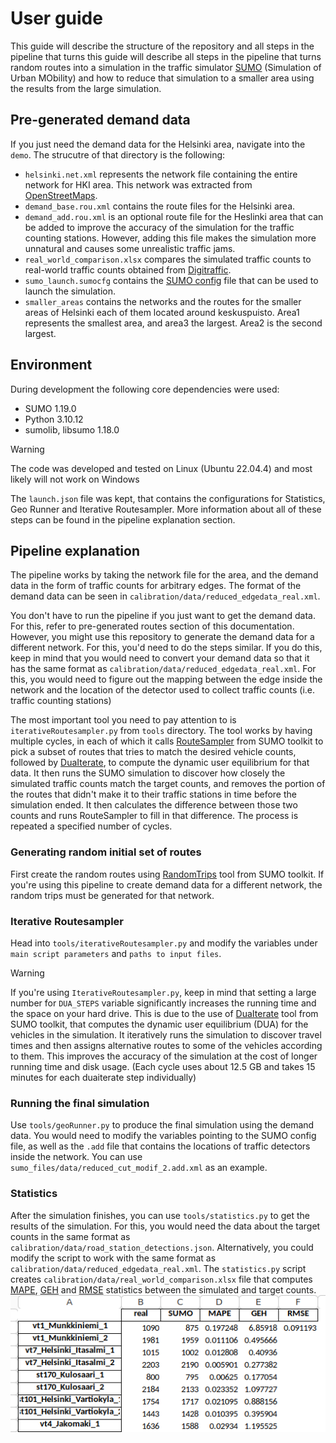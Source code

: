 # User guide
This guide will describe the structure of the repository and all steps in the pipeline that turns this guide will describe all steps in the pipeline that turns random routes into a simulation in the traffic simulator [SUMO](https://www.eclipse.org/sumo/) (Simulation of Urban MObility) and how to reduce that simulation to a smaller area using the results from the large simulation.

## Pre-generated demand data
If you just need the demand data for the Helsinki area, navigate into the `demo`. The strucutre of that directory is the following:
* `helsinki.net.xml` represents the network file containing the entire network for HKI area. This network was extracted from [OpenStreetMaps](https://www.openstreetmap.org/). 
* `demand_base.rou.xml` contains the route files for the Helsinki area.
* `demand_add.rou.xml` is an optional route file for the Heslinki area that can be added to improve the accuracy of the simulation for the traffic counting stations. However, adding this file makes the simulation more unnatural and causes some unrealistic traffic jams.
* `real_world_comparison.xlsx` compares the simulated traffic counts to real-world traffic counts obtained from [Digitraffic](https://www.digitraffic.fi/en/road-traffic/#current-data-from-tms-stations).
* `sumo_launch.sumocfg` contains the [SUMO config](https://sumo.dlr.de/docs/Other/File_Extensions.html) file that can be used to launch the simulation.
* `smaller_areas` contains the networks and the routes for the smaller areas of Helsinki each of them located around keskuspuisto. Area1 represents the smallest area, and area3 the largest. Area2 is the second largest.


## Environment

During development the following core dependencies were used:

* SUMO 1.19.0
* Python 3.10.12
* sumolib, libsumo 1.18.0

> [!WARNING]  
> The code was developed and tested on Linux (Ubuntu 22.04.4) and most likely will not work on Windows

The `launch.json` file was kept, that contains the configurations for Statistics, Geo Runner and Iterative Routesampler. More information about all of these steps can be found in the pipeline explanation section.

## Pipeline explanation

The pipeline works by taking the network file for the area, and the demand data in the form of traffic counts for arbitrary edges. The format of the demand data can be seen in `calibration/data/reduced_edgedata_real.xml`.

You don't have to run the pipeline if you just want to get the demand data. For this, refer to pre-generated routes section of this documentation. However, you might use this repository to generate the demand data for a different network. For this, you'd need to do the steps similar. If you do this, keep in mind that you would need to convert your demand data so that it has the same format as `calibration/data/reduced_edgedata_real.xml`. For this, you would need to figure out the mapping between the edge inside the network and the location of the detector used to collect traffic counts (i.e. traffic counting stations) 

The most important tool you need to pay attention to is `iterativeRoutesampler.py` from `tools` directory. The tool works by having multiple cycles, in each of which it calls [RouteSampler](https://sumo.dlr.de/docs/Tools/Turns.html) from SUMO toolkit to pick a subset of routes that tries to match the desired vehicle counts, followed by [DuaIterate](https://sumo.dlr.de/docs/Tools/Trip.html), to compute the dynamic user equilibrium for that data. It then runs the SUMO simulation to discover how closely the simulated traffic counts match the target counts, and removes the portion of the routes that didn't make it to their traffic stations in time before the simulation ended. It then calculates the difference between those two counts and runs RouteSampler to fill in that difference. The process is repeated a specified number of cycles.

### Generating random initial set of routes
First create the random routes using [RandomTrips](https://sumo.dlr.de/docs/Tools/Trip.html) tool from SUMO toolkit. If you're using this pipeline to create demand data for a different network, the random trips must be generated for that network.

### Iterative Routesampler
Head into `tools/iterativeRoutesampler.py` and modify the variables under `main script parameters` and `paths to input files`. 

> [!WARNING]  
> If you're using `IterativeRoutesampler.py`, keep in mind that setting a large number for `DUA_STEPS` variable significantly increases the running time and the space on your hard drive. This is due to the use of [DuaIterate](https://sumo.dlr.de/docs/Tools/Trip.html) tool from SUMO toolkit, that computes the dynamic user equilibrium (DUA) for the vehicles in the simulation. It iteratively runs the simulation to discover travel times and then assigns alternative routes to some of the vehicles according to them. This improves the accuracy of the simulation at the cost of longer running time and disk usage. (Each cycle uses about 12.5 GB and takes 15 minutes for each duaiterate step individually)

### Running the final simulation
Use `tools/geoRunner.py` to produce the final simulation using the demand data. You would need to modify the variables pointing to the SUMO config file, as well as the `.add` file that contains the locations of traffic detectors inside the network. You can use `sumo_files/data/reduced_cut_modif_2.add.xml` as an example.

### Statistics
After the simulation finishes, you can use `tools/statistics.py` to get the results of the simulation. For this, you would need the data about the target counts in the same format as `calibration/data/road_station_detections.json`. Alternatively, you could modify the script to work with the same format as `calibration/data/reduced_edgedata_real.xml`. The `statistics.py` script creates `calibration/data/real_world_comparison.xlsx` file that computes [MAPE](https://en.wikipedia.org/wiki/Mean_absolute_percentage_error), [GEH](https://en.wikipedia.org/wiki/GEH_statistic) and [RMSE](https://en.wikipedia.org/wiki/Root_mean_square_deviation) statistics between the simulated and target counts.
![screenshot of the real world comparison file produced by statistics.py script](media/real_world_comp_demo.png)

<!-- ## Changes that could improve the project
Rename the output file in `visumRouteGeneration.py` to "SUMO_OD_file.od". -->
